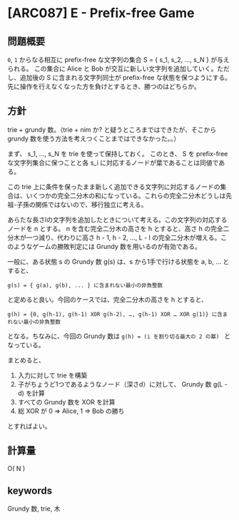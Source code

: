 # [ARC087] E - Prefix-free Game

## 問題概要

`0`, `1` からなる相互に prefix-free な文字列の集合 S = { s_1, s_2, …, s_N } が与えられる。
この集合に Alice と Bob が交互に新しい文字列を追加していく。ただし、追加後の S に含まれる文字列同士が prefix-free な状態を保つようにする。
先に操作を行えなくなった方を負けとするとき、勝つのはどちらか。


## 方針

trie + grundy 数。（trie + nim か? と疑うところまではできたが、そこから grundy 数を使う方法を考えつくことまではできなかった。。）

まず、 s_1, …, s_N を trie を使って保持しておく。 このとき、 S を prefix-free な文字列集合に保つことと各 s_i に対応するノードが葉であることは同値である。

この trie 上に条件を保ったまま新しく追加できる文字列に対応するノードの集合は、いくつかの完全二分木の和になっている。これらの完全二分木どうしは先祖-子孫の関係ではないので、移行独立に考える。

あらたな長さlの文字列を追加したときについて考える。この文字列の対応するノードを n とする。 n を含む完全二分木の高さを h とすると、高さ h の完全二分木が一つ減り、代わりに高さ h - 1, h - 2, …, L - l の完全二分木が増える。このようなゲームの勝敗判定には Grundy 数を用いるのが有効である。

一般に、ある状態 s の Grundy 数 g(s) は、s から1手で行ける状態を a, b, … とすると、

```
g(s) = { g(a), g(b), ... } に含まれない最小の非負整数
```

と定めると良い。今回のケースでは、完全二分木の高さを h とすると、

```
g(h) = {0, g(h-1), g(h-1) XOR g(h-2), …, g(h-1) XOR … XOR g(1)} に含まれない最小の非負整数
```

となる。ちなみに、今回の Grundy 数は `g(h) = (i を割り切る最大の 2 の冪) ` となっている。

まとめると、

1. 入力に対して trie を構築
2. 子がちょうど1つであるようなノード（深さd）に対して、 Grundy 数 g(L - d) を計算
3. すべての Grundy 数を XOR を計算
4. 総 XOR が 0 => Alice, 1 => Bob の勝ち

とすればよい。


## 計算量

O( N )


## keywords

Grundy 数, trie, 木
